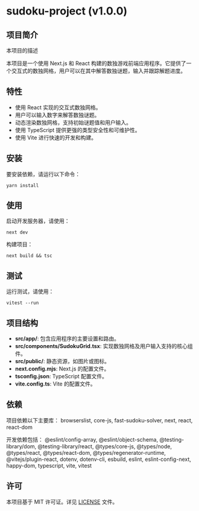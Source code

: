 
# sudoku-project (v1.0.0)

## 项目简介
本项目的描述

本项目是一个使用 Next.js 和 React 构建的数独游戏前端应用程序。它提供了一个交互式的数独网格，用户可以在其中解答数独谜题，输入并跟踪解题进度。

## 特性
- 使用 React 实现的交互式数独网格。
- 用户可以输入数字来解答数独谜题。
- 动态渲染数独网格，支持初始谜题值和用户输入。
- 使用 TypeScript 提供更强的类型安全性和可维护性。
- 使用 Vite 进行快速的开发和构建。

## 安装
要安装依赖，请运行以下命令：
```
yarn install
```

## 使用
启动开发服务器，请使用：
```
next dev
```

构建项目：
```
next build && tsc
```

## 测试
运行测试，请使用：
```
vitest --run
```

## 项目结构
- **src/app/**: 包含应用程序的主要设置和路由。
- **src/components/SudokuGrid.tsx**: 实现数独网格及用户输入支持的核心组件。
- **src/public/**: 静态资源，如图片或图标。
- **next.config.mjs**: Next.js 的配置文件。
- **tsconfig.json**: TypeScript 配置文件。
- **vite.config.ts**: Vite 的配置文件。

## 依赖
项目依赖以下主要库：
browserslist, core-js, fast-sudoku-solver, next, react, react-dom

开发依赖包括：
@eslint/config-array, @eslint/object-schema, @testing-library/dom, @testing-library/react, @types/core-js, @types/node, @types/react, @types/react-dom, @types/regenerator-runtime, @vitejs/plugin-react, dotenv, dotenv-cli, esbuild, eslint, eslint-config-next, happy-dom, typescript, vite, vitest

## 许可
本项目基于 MIT 许可证。详见 [LICENSE](LICENSE) 文件。
